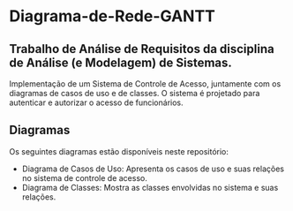 # Diagrama-de-Rede-GANTT
## Trabalho de Análise de Requisitos da disciplina de Análise (e Modelagem) de Sistemas.

Implementação de um Sistema de Controle de Acesso, juntamente com os diagramas de casos de uso e de classes. O sistema é projetado para autenticar e autorizar o acesso de funcionários.

## Diagramas
Os seguintes diagramas estão disponíveis neste repositório:

- Diagrama de Casos de Uso: Apresenta os casos de uso e suas relações no sistema de controle de acesso.
- Diagrama de Classes: Mostra as classes envolvidas no sistema e suas relações.



